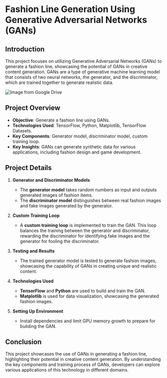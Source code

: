# Fashion Line Generation Using Generative Adversarial Networks (GANs)

## Introduction
This project focuses on utilizing Generative Adversarial Networks (GANs) to generate a fashion line, showcasing the potential of GANs in creative content generation. GANs are a type of generative machine learning model that consists of two neural networks, the generator, and the discriminator, which are trained together to generate realistic data.

<img src="https://drive.google.com/uc?export=view&id=1uqL2Lfyq_JCxcUTSJ8S9STCUIDDuiMhU" alt="Image from Google Drive">

## Project Overview
- **Objective**: Generate a fashion line using GANs.
- **Technologies Used**: TensorFlow, Python, Matplotlib, TensorFlow Datasets.
- **Key Components**: Generator model, discriminator model, custom training loop.
- **Key Insights**: GANs can generate synthetic data for various applications, including fashion design and game development.

## Project Details
1. **Generator and Discriminator Models**
   - The **generator model** takes random numbers as input and outputs generated images of fashion items.
   - The **discriminator model** distinguishes between real fashion images and fake images generated by the generator.

2. **Custom Training Loop**
   - A **custom training loop** is implemented to train the GAN. This loop balances the training between the generator and discriminator, rewarding the discriminator for identifying fake images and the generator for fooling the discriminator.

3. **Testing and Results**
   - The trained generator model is tested to generate fashion images, showcasing the capability of GANs in creating unique and realistic content.

4. **Technologies Used**
   - **TensorFlow** and **Python** are used to build and train the GAN.
   - **Matplotlib** is used for data visualization, showcasing the generated fashion images.

5. **Setting Up Environment**
   - Install dependencies and limit GPU memory growth to prepare for building the GAN.

## Conclusion
This project showcases the use of GANs in generating a fashion line, highlighting their potential in creative content generation. By understanding the key components and training process of GANs, developers can explore various applications of this technology in different domains.
